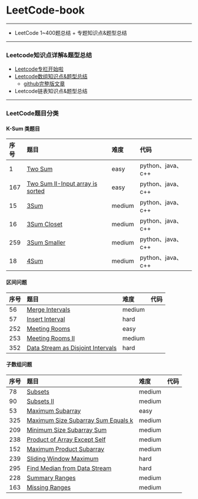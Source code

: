 # LeetCode-book
------
- LeetCode 1~400题总结 + 专题知识点&题型总结
------

### Leetcode知识点详解&题型总结

- [Leetcode专栏开始啦](https://mp.weixin.qq.com/s?__biz=MzI0OTQwMTA5Ng==&mid=2247483811&idx=1&sn=f2861c24a58f7791cf1873817845bb5d&chksm=e9935bc4dee4d2d22a5c38616152cf8f56650775d3fef932056002816468ae136d1b003a5f50&token=968139680&lang=zh_CN#rd)
- [Leetcode数组知识点&题型总结](https://mp.weixin.qq.com/s?__biz=MzI0OTQwMTA5Ng==&mid=2247483819&idx=1&sn=071731261441f702f429ae9fc1b98b84&chksm=e9935bccdee4d2da68f0a62830c23daba65fe81c42f4f04f0f5358f1b76bcf144b70f3b4a30d&token=1778626027&lang=zh_CN#rd)
	- [github完整版文章](https://github.com/huxiaoman7/leetcodebook/blob/master/array.md)
- Leetcode链表知识点&题型总结

------
### LeetCode题目分类
#### K-Sum 类题目
|   序号 | 题目 | 难度 |代码|
| :------| :------ | :------ |:------ |
| 1 | [Two Sum](https://leetcode.com/problems/two-sum/) | easy | python、java、c++|
| 167 |[Two Sum II-Input array is sorted](https://leetcode.com/problems/two-sum-ii-input-array-is-sorted/)| easy |python、java、c++|
| 15 |[3Sum](https://leetcode.com/problems/3sum/)|medium|python、java、c++|
|16|[3Sum Closet](https://leetcode.com/problems/3sum-closest/)|medium|python、java、c++|
|259|[3Sum Smaller](https://leetcode.com/problems/3sum-smaller/)|medium|python、java、c++|
|18|[4Sum](https://leetcode.com/problems/4sum/)|medium|python、java、c++|


#### 区间问题
   序号 | 题目 | 难度 |代码|
| :------| :------ | :------ |:------ |
|56|	[Merge Intervals](https://leetcode.com/problems/merge-intervals/)|medium||    
|57|	[Insert Interval](https://leetcode.com/problems/insert-interval/) |hard||   
|252|	[Meeting Rooms](https://leetcode.com/problems/meeting-rooms/)|easy||
|253|	[Meeting Rooms II](https://leetcode.com/problems/meeting-rooms-ii/)|medium||
|352|	[Data Stream as Disjoint Intervals](https://leetcode.com/problems/data-stream-as-disjoint-intervals/)|hard||



#### 子数组问题
|   序号 | 题目 | 难度 |代码|
| :------| :------ | :------ |:------ |
|78|[Subsets](https://leetcode.com/problems/subsets/)|medium||
|90|[Subsets II](https://leetcode.com/problems/subsets-ii/)|medium||
|53|[Maximum Subarray](https://leetcode.com/problems/maximum-subarray/)|easy||
|325|[Maximum Size Subarray Sum Equals k](https://leetcode.com/problems/maximum-size-subarray-sum-equals-k/)|medium||
|209|[Minimum Size Subarray Sum](https://leetcode.com/problems/minimum-size-subarray-sum/)|medium||
|238|[Product of Array Except Self](https://leetcode.com/problems/product-of-array-except-self/)|medium||
|152|[Maximum Product Subarray](https://leetcode.com/problems/maximum-product-subarray/)|medium||
|239|[Sliding Window Maximum](https://leetcode.com/problems/sliding-window-maximum/)|hard||
|295|[Find Median from Data Stream](https://leetcode.com/problems/find-median-from-data-stream/)|hard||
|228|[Summary Ranges](https://leetcode.com/problems/summary-ranges/)|medium||
|163|[Missing Ranges](https://leetcode.com/problems/missing-ranges/)|medium||
